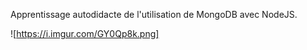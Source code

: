 Apprentissage autodidacte de l'utilisation de MongoDB avec NodeJS.

![https://i.imgur.com/GY0Qp8k.png]
